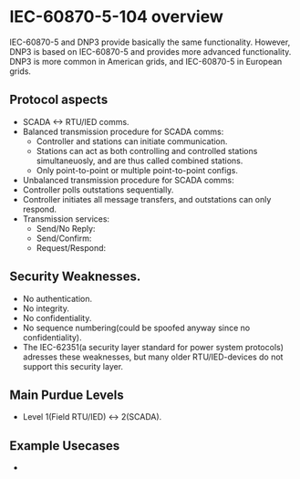 # IEC-60870-5-104 overview
IEC-60870-5 and DNP3 provide basically the same functionality. However, DNP3 is based on IEC-60870-5 and provides more advanced functionality. DNP3 is more common in American grids, and IEC-60870-5 in European grids.

## Protocol aspects
- SCADA <-> RTU/IED comms.
- Balanced transmission procedure for SCADA comms:
  - Controller and stations can initiate communication.
  - Stations can act as both controlling and controlled stations simultaneuosly, and are thus called combined stations.
  - Only point-to-point or multiple point-to-point configs.  
-  Unbalanced transmission procedure for SCADA comms:
  - Controller polls outstations sequentially.
  - Controller initiates all message transfers, and outstations can only respond.
- Transmission services:
  - Send/No Reply:
  - Send/Confirm:
  - Request/Respond:  

## Security Weaknesses.
- No authentication.
- No integrity.
- No confidentiality.
- No sequence numbering(could be spoofed anyway since no confidentiality).
- The IEC-62351(a security layer standard for power system protocols) adresses these weaknesses, but many older RTU/IED-devices do not support this security layer. 

## Main Purdue Levels
- Level 1(Field RTU/IED) <-> 2(SCADA).

## Example Usecases
- 
